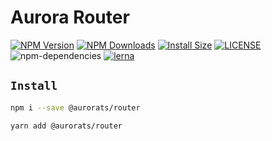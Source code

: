 # Aurora Router

[![NPM Version][npm-image]][npm-url]
[![NPM Downloads][downloads-image]][downloads-url]
[![Install Size][badge-size]][badge-size]
[![LICENSE][license-img]][license-url]
![npm-dependencies][npm-dep-url]
[![lerna][lerna-img]][lerna-url]

[npm-image]: https://img.shields.io/npm/v/@aurorats/router.svg
[npm-url]: https://npmjs.org/package/@aurorats/router
[downloads-image]: https://img.shields.io/npm/dm/@aurorats/router.svg
[downloads-url]: https://npmjs.org/package/@aurorats/router
[badge-size]: https://packagephobia.now.sh/badge?p=@aurorats/router
[license-img]: https://img.shields.io/github/license/ts-aurora/aurora
[license-url]: https://github.com/ts-aurora/aurora/blob/master/LICENSE
[npm-dep-url]: https://img.shields.io/david/ts-aurora/aurora.svg?maxAge=2592000
[lerna-img]: https://img.shields.io/badge/maintained%20with-lerna-cc00ff.svg
[lerna-url]: https://lerna.js.org/


## `Install`

``` bash
npm i --save @aurorats/router
```

``` bash
yarn add @aurorats/router
```
